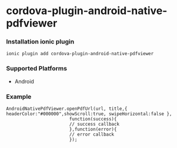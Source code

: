 # cordova-plugin-android-native-pdfviewer


### Installation ionic plugin 

```
ionic plugin add cordova-plugin-android-native-pdfviewer
```

### Supported Platforms
- Android

### Example

```
AndroidNativePdfViewer.openPdfUrl(url, title,{ headerColor:"#000000",showScroll:true, swipeHorizontal:false }, 
                        function(success){
                        // success callback
                        },function(error){
                        // error callback
                        });
```
